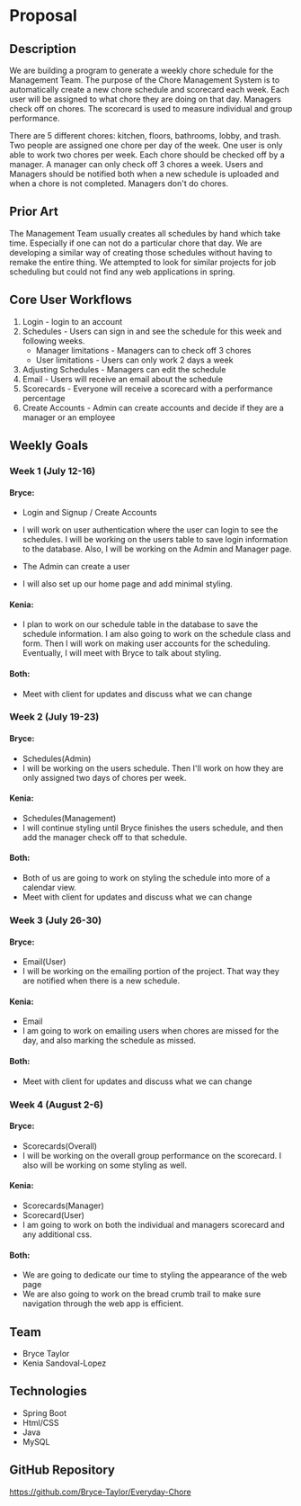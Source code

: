 # Proposal
## Description
We are building a program to generate a weekly chore schedule for the Management Team. 
The purpose of the Chore Management System is to automatically create a new chore schedule 
and scorecard each week. Each user will be assigned to what chore they are doing on that 
day. Managers check off on chores. The scorecard is used to measure individual and group performance. 

There are 5 different chores: kitchen, floors, bathrooms, lobby, and trash. Two people 
are assigned one chore per day of the week. One user is only able to work two chores per week. Each 
chore should be checked off by a manager. A manager can only check off 3 chores a week. Users and 
Managers should be notified both when a new schedule is uploaded and when a chore is not completed. 
Managers don't do chores.

## Prior Art
The Management Team usually creates all schedules by hand which take time. Especially if one can 
not do a particular chore that day. We are developing a similar way of creating those schedules 
without having to remake the entire thing. We attempted to look for similar projects for job scheduling
but could not find any web applications in spring.

## Core User Workflows
1. Login - login to an account
2. Schedules -  Users can sign in and see the schedule for this week and following weeks.
   - Manager limitations - Managers can to check off 3 chores
   - User limitations - Users can only work 2 days a week
4. Adjusting Schedules - Managers can edit the schedule
5. Email - Users will receive an email about the schedule
6. Scorecards - Everyone will receive a scorecard with a performance percentage
7. Create Accounts - Admin can create accounts and decide if they are a manager or an employee

## Weekly Goals
### Week 1 (July 12-16)
#### Bryce:
- Login and Signup / Create Accounts
- I will work on user authentication where the user can login to see the schedules. I will be working on the users table to save login information to the database. Also, I will be working on the Admin and Manager page. 

- The Admin can create a user
  
- I will also set up our home page and add minimal styling.

#### Kenia:
- I plan to work on our schedule table in the database to save the schedule information. I am also going to work on the schedule class and form. Then I will work on making user accounts for the scheduling. Eventually, I will meet with Bryce to talk about styling. 
#### Both:
- Meet with client for updates and discuss what we can change 

### Week 2 (July 19-23)
#### Bryce:
- Schedules(Admin)
- I will be working on the users schedule. Then I'll work on how they are only assigned two days of chores per week.
#### Kenia: 
- Schedules(Management)
- I will continue styling until Bryce finishes the users schedule, and then add the manager check off to that schedule.

#### Both:
- Both of us are going to work on styling the schedule into more of a calendar view.
- Meet with client for updates and discuss what we can change

### Week 3 (July 26-30)

#### Bryce: 
- Email(User)
- I will be working on the emailing portion of the project. That way they are notified when there is a new schedule.
#### Kenia: 
- Email
- I am going to work on emailing users when chores are missed for the day, and also marking the schedule as missed.

#### Both:
- Meet with client for updates and discuss what we can change

### Week 4 (August 2-6)
#### Bryce:
- Scorecards(Overall)
- I will be working on the overall group performance on the scorecard. I also will be working on some styling as well.
#### Kenia: 
- Scorecards(Manager)
- Scorecard(User)
- I am going to work on both the individual and managers scorecard and any additional css.
#### Both:
- We are going to dedicate our time to styling the appearance of the web page
- We are also going to work on the bread crumb trail to make sure navigation through the web app is efficient. 
  
## Team
- Bryce Taylor
- Kenia Sandoval-Lopez

## Technologies
- Spring Boot
- Html/CSS
- Java
- MySQL

## GitHub Repository 
https://github.com/Bryce-Taylor/Everyday-Chore

